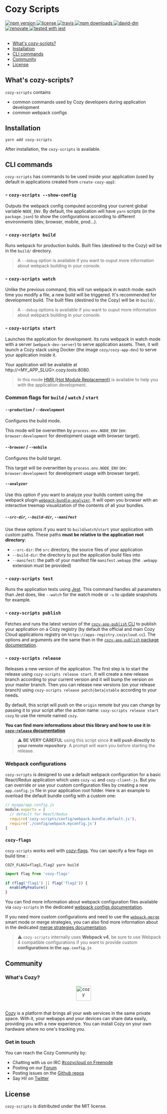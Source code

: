 # Cozy Scripts

<a href="https://www.npmjs.com/package/cozy-scripts">
  <img src="https://img.shields.io/npm/v/cozy-scripts.svg" alt="npm version" />
</a>
<a href="https://github.com/CPatchane/create-cozy-app/blob/master/packages/cozy-scripts/LICENSE">
  <img src="https://img.shields.io/npm/l/cozy-scripts.svg" alt="license" />
</a>
<a href="https://travis-ci.org/CPatchane/create-cozy-app">
  <img src="https://img.shields.io/travis/CPatchane/create-cozy-app.svg" alt="travis" />
</a>
<a href="https://npmcharts.com/compare/cozy-scripts">
  <img src="https://img.shields.io/npm/dm/cozy-scripts.svg" alt="npm downloads" />
</a>
<a href="https://david-dm.org/cpatchane/create-cozy-app?path=packages/cozy-scripts">
  <img src="https://david-dm.org/cpatchane/create-cozy-app/status.svg?path=packages/cozy-scripts" alt="david-dm" />
</a>
<a href="https://renovateapp.com/">
  <img src="https://img.shields.io/badge/renovate-enabled-brightgreen.svg" alt="renovate" />
</a>
<a href="https://github.com/facebook/jest">
  <img src="https://facebook.github.io/jest/img/jest-badge.svg" alt="tested with jest" />
</a>

<br/>
<br/>

<!-- MarkdownTOC autolink=true levels=1,2 -->

- [What's cozy-scripts?](#whats-cozy-scripts)
- [Installation](#installation)
- [CLI commands](#cli-commands)
- [Community](#community)
- [License](#license)

<!-- /MarkdownTOC -->


## What's cozy-scripts?

`cozy-scripts` contains

- common commands used by Cozy developers during application development
- common webpack configs

## Installation

```
yarn add cozy-scripts
```

After installation, the `cozy-scripts` is available.

## CLI commands

`cozy-scripts` has commands to be used inside your application (used by
default in applications created from `create-cozy-app`):

### - `cozy-scripts --show-config`

Outputs the webpack config computed according your current global
variable `NODE_ENV`. By default, the application will have `yarn` scripts (in
the `package.json`) to show the configurations according to different
environments (dev, browser, mobile, prod...).

### - `cozy-scripts build`

Runs webpack for production builds. Built files (destined to the Cozy) will be
in the `build/` directory.

> A `--debug` option is available if you want to ouput more information about
> webpack building in your console.


### - `cozy-scripts watch`

Unlike the previous command, this will run webpack in watch mode: each time you
modify a file, a new build will be triggered. It's
recommended for development build. The built files (destined to the Cozy) will
be in `build/`.

> A `--debug` options is available if you want to ouput more information
> about webpack building in your console.

### - `cozy-scripts start`

Launches the application for development. Its runs webpack in watch mode with
a server (`webpack-dev-server`) to serve application assets. Then, it will
launch a Cozy stack using Docker (the image `cozy/cozy-app-dev`) to serve your
application inside it.

Your application will be available at http://<MY_APP_SLUG>.cozy.tools:8080.

> In this mode [HMR (Hot Module
> Replacement)](https://webpack.js.org/concepts/hot-module-replacement/) is
> available to help you with the application development.

### Common flags for `build` / `watch` / `start`

#### `--production` / `--development`

Configures the build mode.

This mode will be overwritten by `process.env.NODE_ENV` (ex:
`browser:development` for development usage with browser target).

#### `--browser` / `--mobile`

Configures the build target.

This target will be overwritten by `process.env.NODE_ENV` (ex:
`browser:development` for development usage with browser target).

#### `--analyzer`

Use this option if you want to analyze your builds content using the webpack
plugin
[`webpack-bundle-analyzer`](https://github.com/webpack-contrib/webpack-bundle-analyzer).
It will open you browser with an interactive treemap visualization of the
contents of all your bundles.

##### `--src-dir`, `--build-dir`, `--manifest`

Use these options if you want to `build`/`watch`/`start` your application with
custom paths. These paths __must be relative to the application root
directory__:

- `--src-dir`: the `src` directory, the source files of your application
- `--build-dir`: the directory to put the application build files into
- `--manifest`: the path of your manifest file `manifest.webapp` (the `.webapp` extension must be provided)

### - `cozy-scripts test`

Runs the application tests using [Jest](https://facebook.github.io/jest/).
This command handles all parameters than Jest does, like `--watch` for the
watch mode or `-u` to update snapshots for example.

### - `cozy-scripts publish`

Fetches and runs the latest version of the [`cozy-app-publish`
CLI](https://github.com/cozy/cozy-libs/tree/master/packages/cozy-app-publish)
to publish your application on a Cozy registry (by default the official and
main Cozy Cloud applications registry on
`https://apps-registry.cozycloud.cc`). The options and arguments are the same
than in the [`cozy-app-publish` package
documentation](https://github.com/cozy/cozy-libs/tree/master/packages/cozy-app-publish).

### - `cozy-scripts release`

Releases a new version of the application. The first step is to start the
release using `cozy-scripts release start`. It will create a new release
branch according to your current version and it will bump the version on your
master branch. Then you can release new versions (on your release branch)
using `cozy-scripts release patch|beta|stable` according to your needs.

By default, this script will push on the `origin` remote but you can change by
passing it to your script after the action name: `cozy-scripts release start
cozy` to use the remote named `cozy`.

__You can find more informations about this library and how to use it in
[`cozy-release`
documentation](https://github.com/cozy/cozy-libs/tree/master/packages/cozy-app-publish)__

> :warning: __BE VERY CAREFUL__ using this script since __it will push
>     directly to your remote repository__. A prompt will warn you before
>     starting the release.


### Webpack configurations

`cozy-scripts` is designed to use a default webpack configuration for a basic
React/Redux application which uses `cozy-ui` and `cozy-client-js`. But you can
override or use your custom configuration files by creating a new
`app.config.js` file in your application root folder. Here is an example to
overload the default bundle config with a custom one:

```javascript
// myapp/app.config.js
module.exports = [
  // default for React/Redux
  require('cozy-scripts/config/webpack.bundle.default.js'),
  require('./config/webpack.myconfig.js')
]
```

### `cozy-flags`

`cozy-scripts` works well with
[cozy-flags](https://www.npmjs.com/package/cozy-flags). You can specify a few
flags on build time :

```
COZY_FLAGS=flag1,flag2 yarn build
```

```js
import flag from 'cozy-flags'
 
if (flag('flag1') || flag('flag2')) {
  enableMyFeature()
}
```


You can find more information about webpack configuration files available via
`cozy-scripts` in the dedicated [webpack configs
documentation](docs/webpack-configs.md).

If you need more custom configurations and need to use the
[`webpack-merge`](https://github.com/survivejs/webpack-merge#merging-with-strategies)
smart mode or merge strategies, you can also find more information about in
the dedicated [merge strategies
documentation](docs/webpack-merge-strategies.md).

> :warning: `cozy-scripts` internally uses __Webpack v4__, be sure to use
>     Webpack 4 compatible configurations if you want to provide custom
>     __configurations in the `app.config.js`__

## Community

### What's Cozy?

<div align="center">
  <a href="https://cozy.io">
    <img src="https://cdn.rawgit.com/cozy/cozy-site/master/src/images/cozy-logo-name-horizontal-blue.svg" alt="cozy" height="48" />
  </a>
 </div>
 </br>

[Cozy] is a platform that brings all your web services in the same private
space.  With it, your webapps and your devices can share data easily,
providing you with a new experience. You can install Cozy on your own hardware
where no one's tracking you.

### Get in touch

You can reach the Cozy Community by:

- Chatting with us on IRC [#cozycloud on Freenode][freenode]
- Posting on our [Forum][forum]
- Posting issues on the [Github repos][github]
- Say Hi! on [Twitter][twitter]


## License

`cozy-scripts` is distributed under the MIT license.


[cozy]: https://cozy.io "Cozy Cloud"
[freenode]: http://webchat.freenode.net/?randomnick=1&channels=%23cozycloud&uio=d4
[forum]: https://forum.cozy.io/
[github]: https://github.com/cozy/
[twitter]: https://twitter.com/cozycloud
